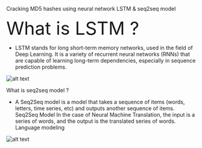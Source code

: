 Cracking MD5 hashes using neural network LSTM & seq2seq  model

<font size = '500'> What is LSTM ? </font>
- LSTM stands for long short-term memory networks, used in the field of Deep Learning. It is a variety of recurrent neural networks (RNNs) that are capable of learning long-term dependencies, especially in sequence prediction problems. 

![alt text](https://upload.wikimedia.org/wikipedia/commons/thumb/9/93/LSTM_Cell.svg/1920px-LSTM_Cell.svg.png)

What is seq2seq model ?
- A Seq2Seq model is a model that takes a sequence of items (words, letters, time series, etc) and outputs another sequence of items.
Seq2Seq Model In the case of Neural Machine Translation, the input is a series of words, and the output is the translated series of words.
Language modeling

![alt text](https://miro.medium.com/v2/resize:fit:720/format:webp/1*1nERP8YPd-0DkpVC4Fi2pg.png)
